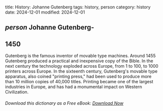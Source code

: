 title: History: Johanne Gutenberg
tags: history, person
category: history
date: 2024-12-01
modified: 2024-12-01

## _person_ Johanne Gutenberg-
 1450
-
Gutenberg is the famous
 inventor of movable type machines. Around 1455
 Gutenberg
 produced a practical and inexpensive copy of the Bible. In the next
 century the technology exploded across Europe, from 1 to 100, to
 1000 printers across Europe. In the sixteenth century, Gutenberg's
 movable type apparatus, also coined "printing press," had been
 used to produce more than 10 million copies of 40,000 titles.
 Printing became one of the largest industries in Europe, and has had
 a monumental impact on Western Civilization.



###### Download *this* dictionary as a Free eBook: [Download Now]({static}static/SerfHistoryDictionary.pdf)

